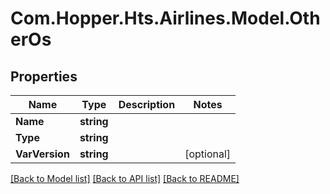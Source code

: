 # Com.Hopper.Hts.Airlines.Model.OtherOs

## Properties

Name | Type | Description | Notes
------------ | ------------- | ------------- | -------------
**Name** | **string** |  | 
**Type** | **string** |  | 
**VarVersion** | **string** |  | [optional] 

[[Back to Model list]](../../README.md#documentation-for-models) [[Back to API list]](../../README.md#documentation-for-api-endpoints) [[Back to README]](../../README.md)

